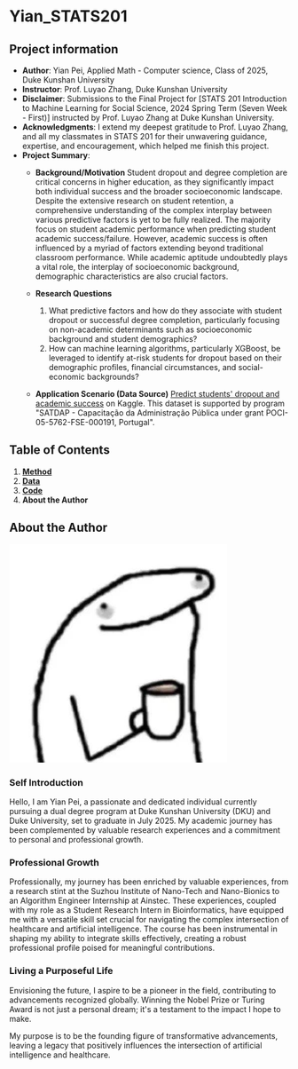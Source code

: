 # Yian_STATS201

## Project information
- **Author**: Yian Pei, Applied Math - Computer science, Class of 2025, Duke Kunshan University
- **Instructor**: Prof. Luyao Zhang, Duke Kunshan University
- **Disclaimer**: Submissions to the Final Project for [STATS 201 Introduction to Machine Learning for Social Science, 2024 Spring Term (Seven Week - First)] instructed by Prof. Luyao Zhang at Duke Kunshan University.
- **Acknowledgments**: I extend my deepest gratitude to Prof. Luyao Zhang, and all my classmates in STATS 201 for their unwavering guidance, expertise, and encouragement, which helped me finish this project.
- **Project Summary**: 
  - **Background/Motivation**
    Student dropout and degree completion are critical concerns in higher education, as they significantly impact both individual success and the broader socioeconomic landscape. Despite the extensive research on student retention, a comprehensive understanding of the complex interplay between various predictive factors is yet to be fully realized. The majority focus on student academic performance when predicting student academic success/failure. However, academic success is often influenced by a myriad of factors extending beyond traditional classroom performance. While academic aptitude undoubtedly plays a vital role, the interplay of socioeconomic background, demographic characteristics are also crucial factors.
    
  - **Research Questions**
    1. What predictive factors and how do they associate with student dropout or successful degree completion, particularly focusing on non-academic determinants such as socioeconomic background and student demographics?
    2. How can machine learning algorithms, particularly XGBoost, be leveraged to identify at-risk students for dropout based on their demographic profiles, financial circumstances, and social-economic backgrounds?

  - **Application Scenario (Data Source)**
    [Predict students' dropout and academic success](https://www.kaggle.com/datasets/thedevastator/higher-education-predictors-of-student-retention) on Kaggle. This dataset is supported by program "SATDAP - Capacitação da Administração Pública under grant POCI-05-5762-FSE-000191, Portugal".

## Table of Contents

1. [**Method**](./Method)
2. [**Data**](./Data)
3. [**Code**](./Code)
4. **About the Author**
    
## About the Author

<img src="photo1.jpg" alt="photo">

### **Self Introduction**
Hello, I am Yian Pei, a passionate and dedicated individual currently pursuing a dual degree program at Duke Kunshan University (DKU) and Duke University, set to graduate in July 2025. My academic journey has been complemented by valuable research experiences and a commitment to personal and professional growth.

### **Professional Growth**

Professionally, my journey has been enriched by valuable experiences, from a research stint at the Suzhou Institute of Nano-Tech and Nano-Bionics to an Algorithm Engineer Internship at Ainstec. These experiences, coupled with my role as a Student Research Intern in Bioinformatics, have equipped me with a versatile skill set crucial for navigating the complex intersection of healthcare and artificial intelligence. The course has been instrumental in shaping my ability to integrate skills effectively, creating a robust professional profile poised for meaningful contributions.

### **Living a Purposeful Life**

Envisioning the future, I aspire to be a pioneer in the field, contributing to advancements recognized globally. Winning the Nobel Prize or Turing Award is not just a personal dream; it's a testament to the impact I hope to make.

My purpose is to be the founding figure of transformative advancements, leaving a legacy that positively influences the intersection of artificial intelligence and healthcare.
